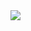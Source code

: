 <img align="center" src="https://cdn.discordapp.com/attachments/479100654233714700/1066977102622113792/image.png">
